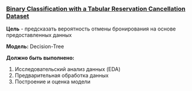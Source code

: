 ### [Binary Classification with a Tabular Reservation Cancellation Dataset](https://www.kaggle.com/competitions/playground-series-s3e7/overview)

__Цель__ - предсказать вероятность отмены бронирования на основе предоставленных данных

__Модель:__ Decision-Tree

__Должно быть выполнено:__
1) Исследовательский анализ данных (EDA)
2) Предварительная обработка данных
3) Построение и оценка модели